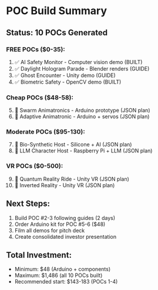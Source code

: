 # POC Build Summary

## Status: 10 POCs Generated

### FREE POCs ($0-35):
1. ✅ AI Safety Monitor - Computer vision demo (BUILT)
2. ✅ Daylight Hologram Parade - Blender renders (GUIDE)
3. ✅ Ghost Encounter - Unity demo (GUIDE)
4. ✅ Biometric Safety - OpenCV demo (BUILT)

### Cheap POCs ($48-58):
5. 📝 Swarm Animatronics - Arduino prototype (JSON plan)
6. 📝 Adaptive Animatronic - Arduino + servos (JSON plan)

### Moderate POCs ($95-130):
7. 📝 Bio-Synthetic Host - Silicone + AI (JSON plan)
8. 📝 LLM Character Host - Raspberry Pi + LLM (JSON plan)

### VR POCs ($0-500):
9. 📝 Quantum Reality Ride - Unity VR (JSON plan)
10. 📝 Inverted Reality - Unity VR (JSON plan)

## Next Steps:
1. Build POC #2-3 following guides (2 days)
2. Order Arduino kit for POC #5-6 ($48)
3. Film all demos for pitch deck
4. Create consolidated investor presentation

## Total Investment:
- Minimum: $48 (Arduino + components)
- Maximum: $1,486 (all 10 POCs built)
- Recommended start: $143-183 (POCs 1-4)
